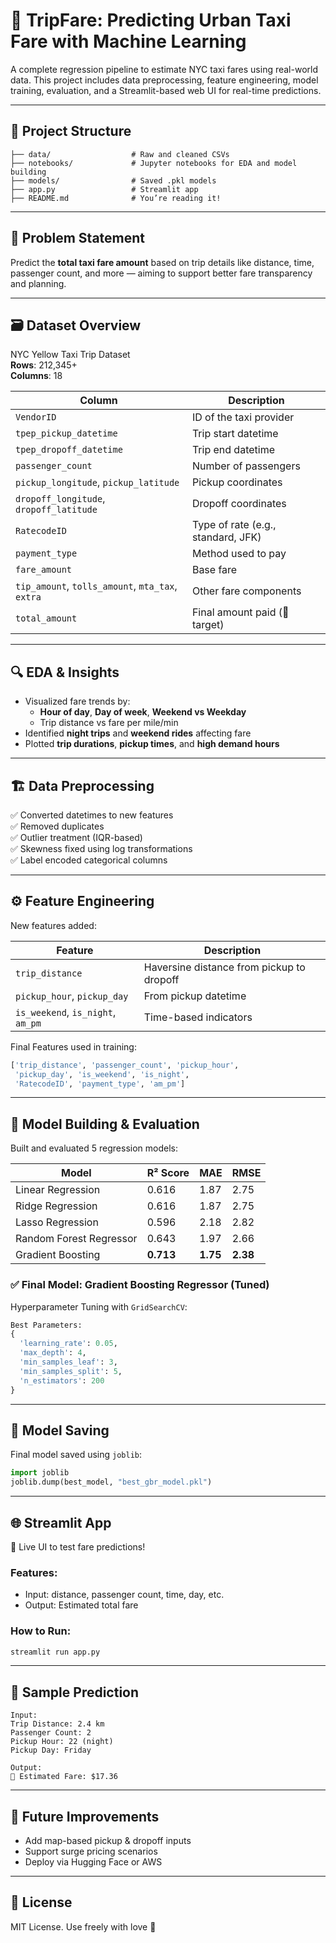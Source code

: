 
# 🚖 TripFare: Predicting Urban Taxi Fare with Machine Learning

A complete regression pipeline to estimate NYC taxi fares using real-world data. This project includes data preprocessing, feature engineering, model training, evaluation, and a Streamlit-based web UI for real-time predictions.

---

## 📂 Project Structure

```
├── data/                  # Raw and cleaned CSVs
├── notebooks/             # Jupyter notebooks for EDA and model building
├── models/                # Saved .pkl models
├── app.py                 # Streamlit app
├── README.md              # You’re reading it!
```

---

## 🧠 Problem Statement

Predict the **total taxi fare amount** based on trip details like distance, time, passenger count, and more — aiming to support better fare transparency and planning.

---

## 🗃️ Dataset Overview

NYC Yellow Taxi Trip Dataset  
**Rows**: 212,345+  
**Columns**: 18  

| Column | Description |
|--------|-------------|
| `VendorID` | ID of the taxi provider |
| `tpep_pickup_datetime` | Trip start datetime |
| `tpep_dropoff_datetime` | Trip end datetime |
| `passenger_count` | Number of passengers |
| `pickup_longitude`, `pickup_latitude` | Pickup coordinates |
| `dropoff_longitude`, `dropoff_latitude` | Dropoff coordinates |
| `RatecodeID` | Type of rate (e.g., standard, JFK) |
| `payment_type` | Method used to pay |
| `fare_amount` | Base fare |
| `tip_amount`, `tolls_amount`, `mta_tax`, `extra` | Other fare components |
| `total_amount` | Final amount paid (🎯 target) |

---

## 🔍 EDA & Insights

- Visualized fare trends by:
  - **Hour of day**, **Day of week**, **Weekend vs Weekday**
  - Trip distance vs fare per mile/min
- Identified **night trips** and **weekend rides** affecting fare
- Plotted **trip durations**, **pickup times**, and **high demand hours**

---

## 🏗️ Data Preprocessing

✅ Converted datetimes to new features  
✅ Removed duplicates  
✅ Outlier treatment (IQR-based)  
✅ Skewness fixed using log transformations  
✅ Label encoded categorical columns

---

## ⚙️ Feature Engineering

New features added:

| Feature | Description |
|--------|-------------|
| `trip_distance` | Haversine distance from pickup to dropoff |
| `pickup_hour`, `pickup_day` | From pickup datetime |
| `is_weekend`, `is_night`, `am_pm` | Time-based indicators |

Final Features used in training:

```python
['trip_distance', 'passenger_count', 'pickup_hour',
 'pickup_day', 'is_weekend', 'is_night',
 'RatecodeID', 'payment_type', 'am_pm']
```

---

## 🧪 Model Building & Evaluation

Built and evaluated 5 regression models:

| Model                  | R² Score | MAE   | RMSE  |
|------------------------|----------|-------|-------|
| Linear Regression      | 0.616    | 1.87  | 2.75  |
| Ridge Regression       | 0.616    | 1.87  | 2.75  |
| Lasso Regression       | 0.596    | 2.18  | 2.82  |
| Random Forest Regressor| 0.643    | 1.97  | 2.66  |
| Gradient Boosting      | **0.713**| **1.75**| **2.38** |

### ✅ Final Model: Gradient Boosting Regressor (Tuned)

Hyperparameter Tuning with `GridSearchCV`:

```python
Best Parameters:
{
  'learning_rate': 0.05,
  'max_depth': 4,
  'min_samples_leaf': 3,
  'min_samples_split': 5,
  'n_estimators': 200
}
```

---

## 💾 Model Saving

Final model saved using `joblib`:
```python
import joblib
joblib.dump(best_model, "best_gbr_model.pkl")
```

---

## 🌐 Streamlit App

🎉 Live UI to test fare predictions!

### Features:
- Input: distance, passenger count, time, day, etc.
- Output: Estimated total fare

### How to Run:
```bash
streamlit run app.py
```

---

## 🔮 Sample Prediction

```
Input:
Trip Distance: 2.4 km
Passenger Count: 2
Pickup Hour: 22 (night)
Pickup Day: Friday

Output:
💸 Estimated Fare: $17.36
```

---

## 📌 Future Improvements

- Add map-based pickup & dropoff inputs
- Support surge pricing scenarios
- Deploy via Hugging Face or AWS

---

## 📎 License

MIT License. Use freely with love 💖
